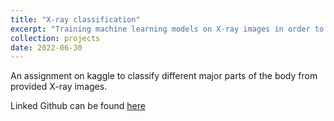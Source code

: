 ```yaml
---
title: "X-ray classification"
excerpt: "Training machine learning models on X-ray images in order to create a classifier for which region of the body is displayed <br/><img src='/images/xray.png' width='500' height='300'>"
collection: projects
date: 2022-06-30
---
```


An assignment on kaggle to classify different major parts of the body from provided X-ray images.

Linked Github can be found [here](https://github.com/Lawreros/x-ray_classification)